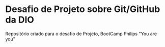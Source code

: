 # Desafio de Projeto sobre Git/GitHub da DIO
 Repositório criado para o desafio de Projeto, BootCamp Philips "You are you"




